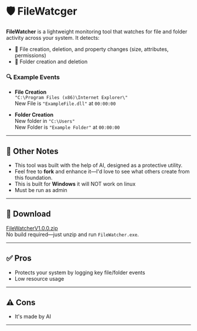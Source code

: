 # 🛡️ FileWatcger

**FileWatcher** is a lightweight monitoring tool that watches for file and folder activity across your system. It detects:

- 📄 File creation, deletion, and property changes (size, attributes, permissions)
- 📁 Folder creation and deletion

### 🔍 Example Events

- **File Creation**  
  `"C:\Program Files (x86)\Internet Explorer\"`  
  New File is `"ExampleFile.dll"` at `00:00:00`

- **Folder Creation**  
  New folder in `"C:\Users"`  
  New Folder is `"Example Folder"` at `00:00:00`

---

## 🧾 Other Notes

- This tool was built with the help of AI, designed as a protective utility.  
- Feel free to **fork** and enhance it—I'd love to see what others create from this foundation.
- This is built for **Windows** it will NOT work on linux
- Must be run as admin

---
## 🔽 Download
[FileWatcherV1.0.0.zip](https://github.com/user-attachments/files/22262875/FileWatcherV1.0.0.zip)  
No build required—just unzip and run `FileWatcher.exe`.

---

## ✅ Pros

- Protects your system by logging key file/folder events  
- Low resource usage

---

## ⚠️ Cons

- It's made by AI 

---
